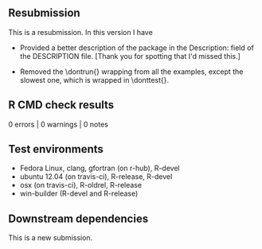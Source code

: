 ## Resubmission
This is a resubmission.  In this version I have 

* Provided a better description of the package in the Description: field of the DESCRIPTION file. [Thank you for spotting that I'd missed this.]

* Removed the \dontrun{} wrapping from all the examples, except the slowest one, which is wrapped in \donttest{}. 

## R CMD check results

0 errors | 0 warnings | 0 notes

## Test environments

- Fedora Linux, clang, gfortran (on r-hub), R-devel
- ubuntu 12.04 (on travis-ci), R-release, R-devel
- osx (on travis-ci), R-oldrel, R-release
- win-builder (R-devel and R-release)

## Downstream dependencies

This is a new submission.
